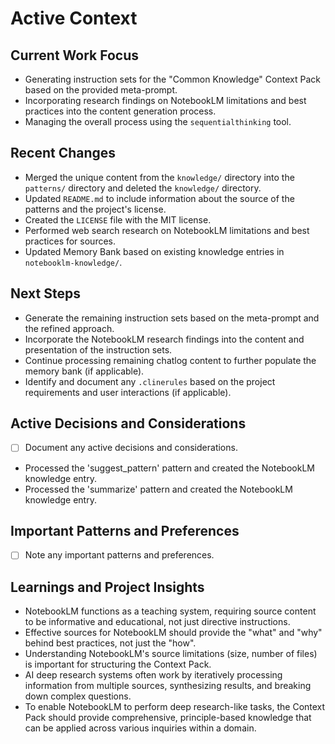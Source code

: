 # Active Context

## Current Work Focus

- Generating instruction sets for the "Common Knowledge" Context Pack based on the provided meta-prompt.
- Incorporating research findings on NotebookLM limitations and best practices into the content generation process.
- Managing the overall process using the `sequentialthinking` tool.

## Recent Changes

- Merged the unique content from the `knowledge/` directory into the `patterns/` directory and deleted the `knowledge/` directory.
- Updated `README.md` to include information about the source of the patterns and the project's license.
- Created the `LICENSE` file with the MIT license.
- Performed web search research on NotebookLM limitations and best practices for sources.
- Updated Memory Bank based on existing knowledge entries in `notebooklm-knowledge/`.

## Next Steps

- Generate the remaining instruction sets based on the meta-prompt and the refined approach.
- Incorporate the NotebookLM research findings into the content and presentation of the instruction sets.
- Continue processing remaining chatlog content to further populate the memory bank (if applicable).
- Identify and document any `.clinerules` based on the project requirements and user interactions (if applicable).

## Active Decisions and Considerations

- [ ] Document any active decisions and considerations.
- Processed the 'suggest_pattern' pattern and created the NotebookLM knowledge entry.
- Processed the 'summarize' pattern and created the NotebookLM knowledge entry.

## Important Patterns and Preferences

- [ ] Note any important patterns and preferences.

## Learnings and Project Insights

- NotebookLM functions as a teaching system, requiring source content to be informative and educational, not just directive instructions.
- Effective sources for NotebookLM should provide the "what" and "why" behind best practices, not just the "how".
- Understanding NotebookLM's source limitations (size, number of files) is important for structuring the Context Pack.
- AI deep research systems often work by iteratively processing information from multiple sources, synthesizing results, and breaking down complex questions.
- To enable NotebookLM to perform deep research-like tasks, the Context Pack should provide comprehensive, principle-based knowledge that can be applied across various inquiries within a domain.
